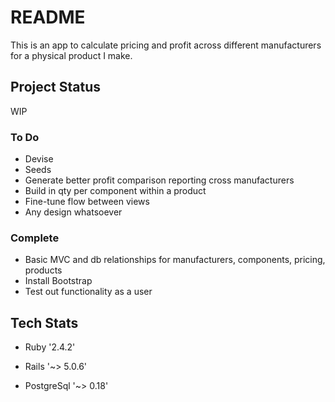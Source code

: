 # README

This is an app to calculate pricing and profit across different manufacturers for a physical product I make.

## Project Status

WIP

### To Do

- Devise
- Seeds
- Generate better profit comparison reporting cross manufacturers
- Build in qty per component within a product
- Fine-tune flow between views
- Any design whatsoever

### Complete

- Basic MVC and db relationships for manufacturers, components, pricing, products
- Install Bootstrap
- Test out functionality as a user

## Tech Stats

* Ruby '2.4.2'

* Rails '~> 5.0.6'

* PostgreSql '~> 0.18'
